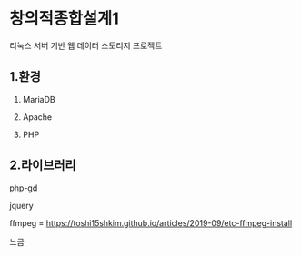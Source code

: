 # 창의적종합설계1
리눅스 서버 기반 웹 데이터 스토리지 프로젝트
## 1.환경
1. MariaDB

2. Apache

3. PHP

##  2.라이브러리
php-gd

jquery

ffmpeg = https://toshi15shkim.github.io/articles/2019-09/etc-ffmpeg-install

느금
